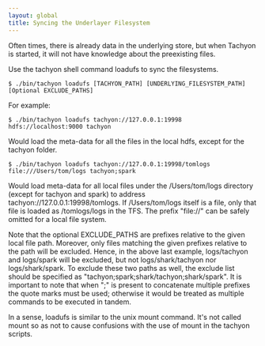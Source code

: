 ```yaml
---
layout: global
title: Syncing the Underlayer Filesystem
---
```


Often times, there is already data in the underlying store, but when Tachyon is started, it will
not have knowledge about the preexisting files.

Use the tachyon shell command loadufs to sync the filesystems.

    $ ./bin/tachyon loadufs [TACHYON_PATH] [UNDERLYING_FILESYSTEM_PATH] [Optional EXCLUDE_PATHS]

For example:

    $ ./bin/tachyon loadufs tachyon://127.0.0.1:19998 hdfs://localhost:9000 tachyon

Would load the meta-data for all the files in the local hdfs, except for the tachyon folder.

    $ ./bin/tachyon loadufs tachyon://127.0.0.1:19998/tomlogs file:///Users/tom/logs tachyon;spark

Would load meta-data for all local files under the /Users/tom/logs directory (except for tachyon
and spark) to address tachyon://127.0.0.1:19998/tomlogs. If /Users/tom/logs itself is a file, only
that file is loaded as /tomlogs/logs in the TFS. The prefix "file://" can be safely omitted for
a local file system.

Note that the optional EXCLUDE_PATHS are prefixes relative to the given local file path. Moreover,
only files matching the given prefixes relative to the path will be excluded. Hence, in the above
last example, logs/tachyon and logs/spark will be excluded, but not logs/shark/tachyon nor
logs/shark/spark. To exclude these two paths as well, the exclude list should be specified as
"tachyon;spark;shark/tachyon;shark/spark". It is important to note that when ";" is present to
concatenate multiple prefixes the quote marks must be used; otherwise it would be treated as
multiple commands to be executed in tandem.

In a sense, loadufs is similar to the unix mount command. It's not called mount so as not to cause
confusions with the use of mount in the tachyon scripts.
